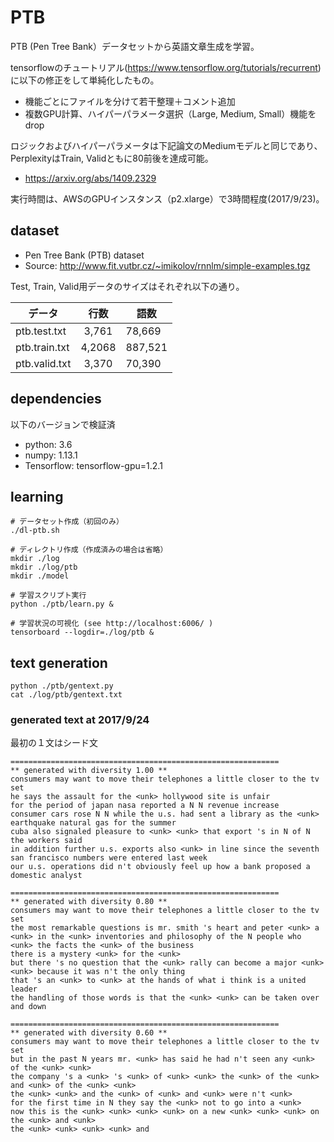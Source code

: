 # PTB
PTB (Pen Tree Bank）データセットから英語文章生成を学習。

tensorflowのチュートリアル(https://www.tensorflow.org/tutorials/recurrent)
に以下の修正をして単純化したもの。
- 機能ごとにファイルを分けて若干整理＋コメント追加
- 複数GPU計算、ハイパーパラメータ選択（Large, Medium, Small）機能をdrop

ロジックおよびハイパーパラメータは下記論文のMediumモデルと同じであり、
PerplexityはTrain, Validともに80前後を達成可能。
- https://arxiv.org/abs/1409.2329

実行時間は、AWSのGPUインスタンス（p2.xlarge）で3時間程度(2017/9/23)。

## dataset
- Pen Tree Bank (PTB) dataset
- Source: http://www.fit.vutbr.cz/~imikolov/rnnlm/simple-examples.tgz

Test, Train, Valid用データのサイズはそれぞれ以下の通り。

|データ        |    行数  |    語数|
|------------- |:--------:| ------ |
|ptb.test.txt  |   3,761  |  78,669|
|ptb.train.txt |  4,2068  | 887,521|
|ptb.valid.txt |   3,370  |  70,390|


## dependencies
以下のバージョンで検証済
- python: 3.6
- numpy: 1.13.1
- Tensorflow: tensorflow-gpu=1.2.1

## learning

```
# データセット作成（初回のみ）
./dl-ptb.sh

# ディレクトリ作成（作成済みの場合は省略）
mkdir ./log
mkdir ./log/ptb
mkdir ./model

# 学習スクリプト実行
python ./ptb/learn.py &

# 学習状況の可視化 (see http://localhost:6006/ )
tensorboard --logdir=./log/ptb &
```

## text generation

```
python ./ptb/gentext.py
cat ./log/ptb/gentext.txt
```

### generated text at 2017/9/24

最初の１文はシード文

```
============================================================
** generated with diversity 1.00 **
consumers may want to move their telephones a little closer to the tv set
he says the assault for the <unk> hollywood site is unfair
for the period of japan nasa reported a N N revenue increase
consumer cars rose N N while the u.s. had sent a library as the <unk> earthquake natural gas for the summer
cuba also signaled pleasure to <unk> <unk> that export 's in N of N the workers said
in addition further u.s. exports also <unk> in line since the seventh san francisco numbers were entered last week
our u.s. operations did n't obviously feel up how a bank proposed a domestic analyst

============================================================
** generated with diversity 0.80 **
consumers may want to move their telephones a little closer to the tv set
the most remarkable questions is mr. smith 's heart and peter <unk> a <unk> in the <unk> inventories and philosophy of the N people who <unk> the facts the <unk> of the business
there is a mystery <unk> for the <unk>
but there 's no question that the <unk> rally can become a major <unk> <unk> because it was n't the only thing
that 's an <unk> to <unk> at the hands of what i think is a united leader
the handling of those words is that the <unk> <unk> can be taken over and down

============================================================
** generated with diversity 0.60 **
consumers may want to move their telephones a little closer to the tv set
but in the past N years mr. <unk> has said he had n't seen any <unk> of the <unk> <unk>
the company 's a <unk> 's <unk> of <unk> <unk> the <unk> of the <unk> and <unk> of the <unk> <unk>
the <unk> <unk> and the <unk> of <unk> and <unk> were n't <unk>
for the first time in N they say the <unk> not to go into a <unk>
now this is the <unk> <unk> <unk> <unk> on a new <unk> <unk> <unk> on the <unk> and <unk>
the <unk> <unk> <unk> <unk> and
```
